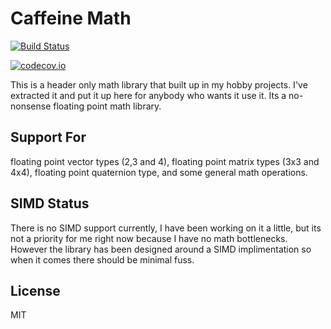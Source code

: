 # Caffeine Math

[![Build Status](https://travis-ci.org/PhilCK/caffeine-math.svg?branch=master)](https://travis-ci.org/PhilCK/caffeine-math)

[![codecov.io](https://codecov.io/github/PhilCK/caffeine-math/coverage.svg?branch=master)](https://codecov.io/github/PhilCK/caffeine-math?branch=master)


This is a header only math library that built up in my hobby projects. I've extracted it and put it up here for anybody who wants it use it. Its a no-nonsense floating point math library.


## Support For
floating point vector types (2,3 and 4), floating point matrix types (3x3 and 4x4), floating point quaternion type, and some general math operations.


## SIMD Status
There is no SIMD support currently, I have been working on it a little, but its not a priority for me right now because I have no math bottlenecks. However the library has been designed around a SIMD implimentation so when it comes there should be minimal fuss.


## License
MIT